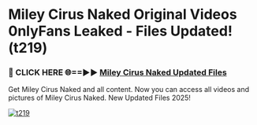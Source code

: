 # Miley Cirus Naked Original Videos 0nlyFans Leaked - Files Updated! (t219)

<h3>🔴 CLICK HERE 🌐==►► <a href="https://tinyurl.com/up5wt9bj" rel="nofollow">Miley Cirus Naked Updated Files</a></h3>

Get Miley Cirus Naked and all content. Now you can access all videos and pictures of Miley Cirus Naked. New Updated Files 2025!

[![t219](https://i.imgur.com/ABiUzMV.gif)](https://tinyurl.com/up5wt9bj)
